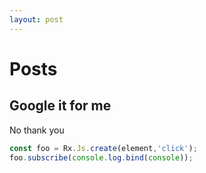```yaml
---
layout: post
---
```


# Posts

## Google it for me

No thank you

```javascript
const foo = Rx.Js.create(element,'click');
foo.subscribe(console.log.bind(console));
```
